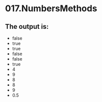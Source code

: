 # 017.NumbersMethods

## The output is:

* false
* true
* true
* false
* false
* true
* 4
* 9
* 8
* 8
* 9
* 0.5